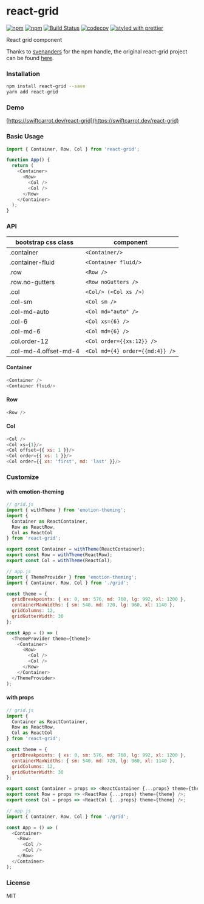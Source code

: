 # react-grid

[![npm](https://img.shields.io/npm/v/react-grid.svg)](https://www.npmjs.com/package/react-grid)
[![npm](https://img.shields.io/npm/dm/react-grid.svg)](https://www.npmjs.com/package/react-grid)
[![Build Status](https://travis-ci.org/wangzuo/react-grid.svg?branch=master)](https://travis-ci.org/wangzuo/react-grid)
[![codecov](https://codecov.io/gh/wangzuo/react-grid/branch/master/graph/badge.svg)](https://codecov.io/gh/wangzuo/react-grid)
[![styled with prettier](https://img.shields.io/badge/styled_with-prettier-ff69b4.svg)](https://github.com/prettier/prettier)

React grid component

Thanks to [svenanders](https://github.com/svenanders) for the npm handle, the original react-grid project can be found [here](https://github.com/svenanders/react-grid).

### Installation

```sh
npm install react-grid --save
yarn add react-grid
```

### Demo

[https://swiftcarrot.dev/react-grid](https://swiftcarrot.dev/react-grid)

### Basic Usage

```javascript
import { Container, Row, Col } from 'react-grid';

function App() {
  return (
    <Container>
      <Row>
        <Col />
        <Col />
      </Row>
    </Container>
  );
}
```

### API

| bootstrap css class   | component                       |
| --------------------- | ------------------------------- |
| .container            | `<Container/>`                  |
| .container-fluid      | `<Container fluid/>`            |
| .row                  | `<Row />`                       |
| .row.no-gutters       | `<Row noGutters />`             |
| .col                  | `<Col/> (<Col xs />)`           |
| .col-sm               | `<Col sm />`                    |
| .col-md-auto          | `<Col md="auto" />`             |
| .col-6                | `<Col xs={6} />`                |
| .col-md-6             | `<Col md={6} />`                |
| .col.order-12         | `<Col order={{xs:12}} />`       |
| .col-md-4.offset-md-4 | `<Col md={4} order={{md:4}} />` |

#### Container

```javascript
<Container />
<Container fluid/>
```

#### Row

```javascript
<Row />
```

#### Col

```javascript
<Col />
<Col xs={1}/>
<Col offset={{ xs: 1 }}/>
<Col order={{ xs: 1 }}/>
<Col order={{ xs: 'first', md: 'last' }}/>
```

### Customize

#### with emotion-theming

```javascript
// grid.js
import { withTheme } from 'emotion-theming';
import {
  Container as ReactContainer,
  Row as ReactRow,
  Col as ReactCol
} from 'react-grid';

export const Container = withTheme(ReactContainer);
export const Row = withTheme(ReactRow);
export const Col = withTheme(ReactCol);

// app.js
import { ThemeProvider } from 'emotion-theming';
import { Container, Row, Col } from './grid';

const theme = {
  gridBreakpoints: { xs: 0, sm: 576, md: 768, lg: 992, xl: 1200 },
  containerMaxWidths: { sm: 540, md: 720, lg: 960, xl: 1140 },
  gridColumns: 12,
  gridGutterWidth: 30
};

const App = () => (
  <ThemeProvider theme={theme}>
    <Container>
      <Row>
        <Col />
        <Col />
      </Row>
    </Container>
  </ThemeProvider>
);
```

#### with props

```javascript
// grid.js
import {
  Container as ReactContainer,
  Row as ReactRow,
  Col as ReactCol
} from 'react-grid';

const theme = {
  gridBreakpoints: { xs: 0, sm: 576, md: 768, lg: 992, xl: 1200 },
  containerMaxWidths: { sm: 540, md: 720, lg: 960, xl: 1140 },
  gridColumns: 12,
  gridGutterWidth: 30
};

export const Container = props => <ReactContainer {...props} theme={theme} />;
export const Row = props => <ReactRow {...props} theme={theme} />;
export const Col = props => <ReactCol {...props} theme={theme} />;

// app.js
import { Container, Row, Col } from './grid';

const App = () => (
  <Container>
    <Row>
      <Col />
      <Col />
    </Row>
  </Container>
);
```

### License

MIT
